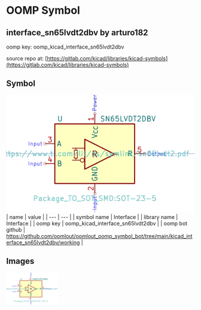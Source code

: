 # OOMP Symbol  
## interface_sn65lvdt2dbv  by arturo182  
  
oomp key: oomp_kicad_interface_sn65lvdt2dbv  
  
source repo at: [https://gitlab.com/kicad/libraries/kicad-symbols](https://gitlab.com/kicad/libraries/kicad-symbols)  
## Symbol  
  
[![working.png](working_600.png)](working.png)  
| name | value | 
| --- | --- | 
| symbol name | Interface | 
| library name | Interface | 
| oomp key | oomp_kicad_interface_sn65lvdt2dbv | 
| oomp bot github | https://github.com/oomlout/oomlout_oomp_symbol_bot/tree/main/kicad_interface_sn65lvdt2dbv/working | 
## Images  
  
[![working.png](working_140.png)](working.png)  
